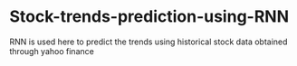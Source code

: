# Stock-trends-prediction-using-RNN
RNN is used here to predict the trends using historical stock data obtained through yahoo finance
